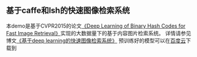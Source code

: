 ## 基于caffe和lsh的快速图像检索系统
本demo是基于CVPR2015的论文[《Deep Learning of Binary Hash Codes for Fast Image Retrieval》](http://www.iis.sinica.edu.tw/~kevinlin311.tw/cvprw15.pdf)实现的大数据量下的基于内容图片检索系统。
详情请参见博文[《基于deep learning的快速图像检索系统》](http://blog.csdn.net/han_xiaoyang/article/details/50856583)
预训练好的模型可以在[百度云](http://pan.baidu.com/s/1eQS8l6y)下载到

